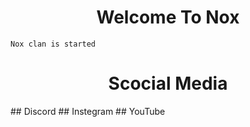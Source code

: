 <h1 align="center">
     Welcome To Nox
</h1>




```Nox clan is started```

<h1 align="center">
     Scocial Media 
</h1>
## Discord 
## Instegram
## YouTube

